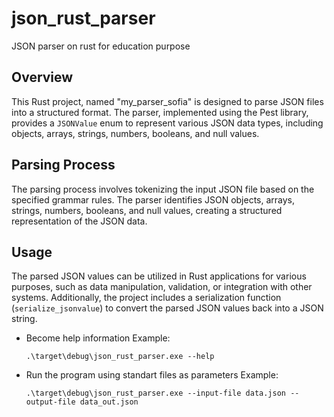 # json_rust_parser
JSON parser on rust for education purpose

## Overview

This Rust project, named "my_parser_sofia" is designed to parse JSON files into a structured format. The parser, implemented using the Pest library, provides a `JSONValue` enum to represent various JSON data types, including objects, arrays, strings, numbers, booleans, and null values.

## Parsing Process

The parsing process involves tokenizing the input JSON file based on the specified grammar rules. The parser identifies JSON objects, arrays, strings, numbers, booleans, and null values, creating a structured representation of the JSON data.

## Usage

The parsed JSON values can be utilized in Rust applications for various purposes, such as data manipulation, validation, or integration with other systems. Additionally, the project includes a serialization function (`serialize_jsonvalue`) to convert the parsed JSON values back into a JSON string.

- Become help information
    Example:
    ```shell
    .\target\debug\json_rust_parser.exe --help
    ```

- Run the program using standart files as parameters 
    Example:
    ```shell
    .\target\debug\json_rust_parser.exe --input-file data.json --output-file data_out.json
    ```
